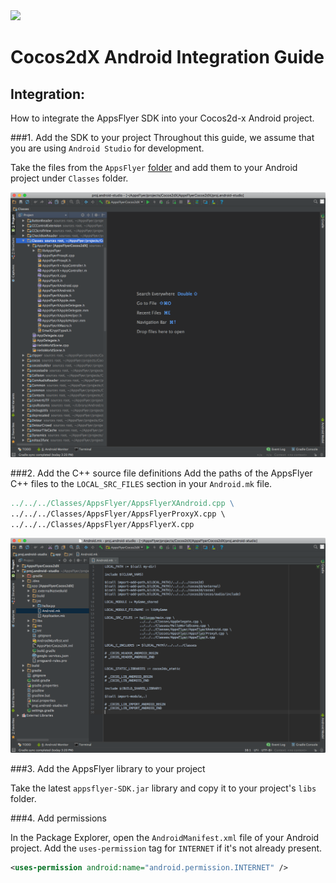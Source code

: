 <img src="https://www.appsflyer.com/wp-content/uploads/2016/11/logo-1.svg"  width="200">

# Cocos2dX Android Integration Guide


##  Integration:
How to integrate the AppsFlyer SDK into your Cocos2d-x Android project.

###1.  Add the SDK to your project
Throughout this guide, we assume that you are using `Android Studio` for development.

Take the files from the `AppsFlyer` [folder](/Classes/AppsFlyer) and add them to your Android project under `Classes` folder.

![add-to-android-mk](https://github.com/AppsFlyerSDK/AppsFlyerCocos2dX/blob/development/Resources/add-android-files.png?raw=true)

###2.  Add the C++ source file definitions
Add the paths of the AppsFlyer C++ files to the `LOCAL_SRC_FILES` section in your `Android.mk` file.
```mk
../../../Classes/AppsFlyer/AppsFlyerXAndroid.cpp \
../../../Classes/AppsFlyer/AppsFlyerProxyX.cpp \
../../../Classes/AppsFlyer/AppsFlyerX.cpp
```

![add-android-files](https://github.com/AppsFlyerSDK/AppsFlyerCocos2dX/blob/development/Resources/add-to-android-mk.png?raw=true)

###3. Add the AppsFlyer library to your project

Take the latest `appsflyer-SDK.jar` library and copy it to your project's `libs` folder.

###4. Add permissions

In the Package Explorer, open the `AndroidManifest.xml` file of your Android project. Add the `uses-permission` tag for `INTERNET` if it's not already present.

```xml
<uses-permission android:name="android.permission.INTERNET" />
```